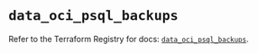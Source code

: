 # `data_oci_psql_backups`

Refer to the Terraform Registry for docs: [`data_oci_psql_backups`](https://registry.terraform.io/providers/oracle/oci/6.18.0/docs/data-sources/psql_backups).
